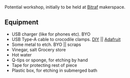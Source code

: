 
Potential workshop, initially to be held at [Bitraf](http://bitraf.no) makerspace.

## Equipment

* USB charger (like for phones etc).
BYO
* USB Type-A cable to crocodile clamps.
[DIY](http://chibitronics.com/usb-power/) ||
[Adafruit](https://www.sparkfun.com/products/11579)
* Some metal to etch.
BYO || scraps
* Vinegar, salt
Grocery store
* Hot water
* Q-tips or sponge, for etching by hand
* Tape for protecting rest of piece
* Plastic box, for etching in submerged bath


